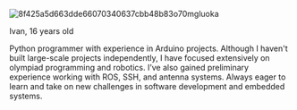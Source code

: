 ![8f425a5d663dde66070340637cbb48b83o70mgluoka](https://github.com/user-attachments/assets/66ad7fe7-e169-4a34-beeb-d67d25047011)

Ivan, 16 years old  

Python programmer with experience in Arduino projects. Although I haven't built large-scale projects independently, I have focused extensively on olympiad programming and robotics. I’ve also gained preliminary experience working with ROS, SSH, and antenna systems. Always eager to learn and take on new challenges in software development and embedded systems.
